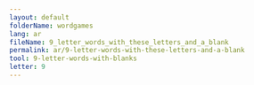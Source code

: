 ```yaml
---
layout: default
folderName: wordgames
lang: ar
fileName: 9_letter_words_with_these_letters_and_a_blank
permalink: ar/9-letter-words-with-these-letters-and-a-blank
tool: 9-letter-words-with-blanks
letter: 9
---
```

